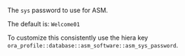 The `sys` password to use for ASM.

The default is: `Welcome01`

To customize this consistently use the hiera key `ora_profile::database::asm_software::asm_sys_password`.
